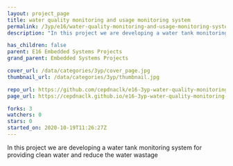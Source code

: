 ```yaml
---
layout: project_page
title: water quality monitoring and usage monitoring system
permalink: /3yp/e16/water-quality-monitoring-and-usage-monitoring-system
description: "In this project we are developing a water tank monitoring system for providing clean water and reduce the water wastage"

has_children: false
parent: E16 Embedded Systems Projects
grand_parent: Embedded Systems Projects

cover_url: /data/categories/3yp/cover_page.jpg
thumbnail_url: /data/categories/3yp/thumbnail.jpg

repo_url: https://github.com/cepdnaclk/e16-3yp-water-quality-monitoring-and-usage-monitoring-system
page_url: https://cepdnaclk.github.io/e16-3yp-water-quality-monitoring-and-usage-monitoring-system

forks: 3
watchers: 0
stars: 0
started_on: 2020-10-19T11:26:27Z
---
```

In this project we are developing a water tank monitoring system for providing clean water and reduce the water wastage

